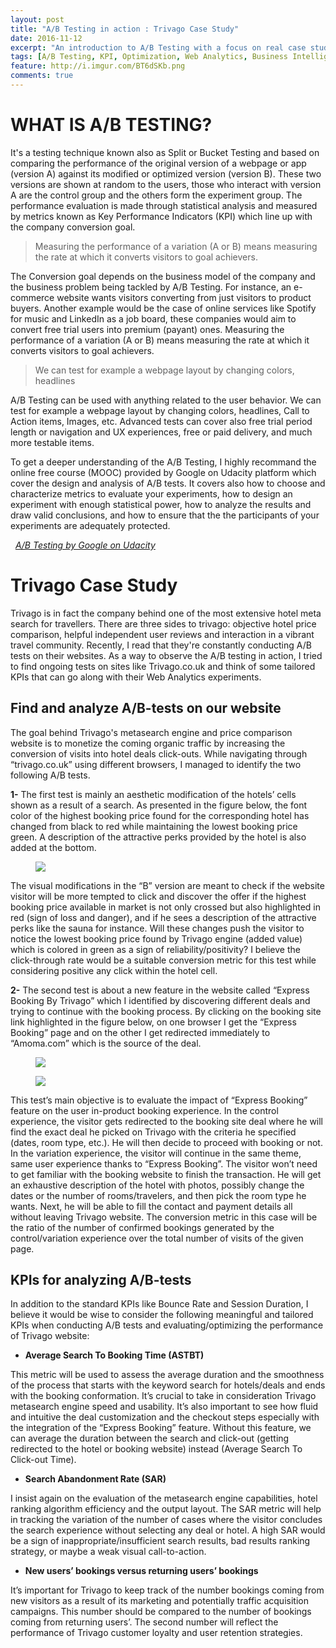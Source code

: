 ```yaml
---
layout: post
title: "A/B Testing in action : Trivago Case Study"
date: 2016-11-12
excerpt: "An introduction to A/B Testing with a focus on real case study on trivago.co.uk website"
tags: [A/B Testing, KPI, Optimization, Web Analytics, Business Intelligence, Trivago]
feature: http://i.imgur.com/BT6dSKb.png
comments: true
---
```


# WHAT IS A/B TESTING?

It's a testing technique known also as Split or Bucket Testing and based on comparing the performance of the original version of a webpage or app (version A) against its modified or optimized version (version B). These two versions are shown at random to the users, those who interact with version A are the control group and the others form the experiment group. The performance evaluation is made through statistical analysis and measured by metrics known as Key Performance Indicators (KPI) which line up with the company conversion goal.   

> Measuring the performance of a variation (A or B) means measuring the rate at which it converts visitors to goal achievers.

The Conversion goal depends on the business model of the company and the business problem being tackled by A/B Testing. For instance, an e-commerce website wants visitors converting from just visitors to product buyers. Another example would be the case of online services like Spotify for music and LinkedIn as a job board,  these companies would aim to convert free trial users into premium (payant) ones. Measuring the performance of a variation (A or B) means measuring the rate at which it converts visitors to goal achievers.

> We can test for example a webpage layout by changing colors, headlines

A/B Testing can be used with anything related to the user behavior. We can test for example a webpage layout by changing colors, headlines, Call to Action items, Images, etc. Advanced tests can cover also free trial period length or navigation and UX experiences, free or paid delivery, and much more testable items.

To get a deeper understanding of the A/B Testing, I highly recommand the online free course (MOOC) provided by Google on Udacity platform which cover the design and analysis of A/B tests. It covers also how to choose and characterize metrics to evaluate your experiments, how to design an experiment with enough statistical power, how to analyze the results and draw valid conclusions, and how to ensure that the the participants of your experiments are adequately protected.

 <i class="fa fa-graduation-cap" aria-hidden="true">&nbsp;&nbsp;<a href="https://www.udacity.com/course/ab-testing--ud257" target="_blank">A/B Testing by Google on Udacity</a></i>

# Trivago Case Study

Trivago is in fact the company behind one of the most extensive hotel meta search for travellers. There are three sides to trivago: objective hotel price comparison, helpful independent user reviews and interaction in a vibrant travel community. Recently, I read that they're constantly conducting A/B tests on their websites. As a way to observe the A/B testing in action, I tried to find ongoing tests on sites like Trivago.co.uk and think of some tailored KPIs that can go along with their Web Analytics experiments. 

## Find and analyze A/B-tests on our website

The goal behind Trivago's metasearch engine and price comparison website is to monetize the coming organic traffic by increasing the conversion of visits into hotel deals click-outs. While navigating through “trivago.co.uk” using different browsers, I managed to identify the two following A/B tests. 

<b>1-</b> The first test is mainly an aesthetic modification of the hotels’ cells shown as a result of a search. As presented in the figure below, the font color of the highest booking price found for the corresponding hotel has changed from black to red while maintaining the lowest booking price green. A description of the attractive perks provided by the hotel is also added at the bottom.  

<figure>
	<img src="http://i.imgur.com/TwHZMEq.png">
</figure>

The visual modifications in the “B” version are meant to check if the website visitor will be more tempted to click and discover the offer if the highest booking price available in market is not only crossed but also highlighted in red (sign of loss and danger), and if he sees a description of the attractive perks like the sauna for instance. Will these changes push the visitor to notice the lowest booking price found by Trivago engine (added value) which is colored in green as a sign of reliability/positivity? I believe the click-through rate would be a suitable conversion metric for this test while considering positive any click within the hotel cell. 

<b>2-</b> The second test is about a new feature in the website called “Express Booking By Trivago” which I identified by discovering different deals and trying to continue with the booking process. By clicking on the booking site link highlighted in the figure below, on one browser I get the “Express Booking” page and on the other I get redirected immediately to “Amoma.com” which is the source of the deal.

<figure>
	<img src="http://i.imgur.com/Jbfr0Lj.png">
</figure>

<figure>
	<img src="http://i.imgur.com/lB4XVPt.png">
</figure>

 This test’s main objective is to evaluate the impact of “Express Booking” feature on the user in-product booking experience. In the control experience, the visitor gets redirected to the booking site deal where he will find the exact deal he picked on Trivago with the criteria he specified (dates, room type, etc.). He will then decide to proceed with booking or not. In the variation experience, the visitor will continue in the same theme, same user experience thanks to “Express Booking”. The visitor won’t need to get familiar with the booking website to finish the transaction. He will get an exhaustive description of the hotel with photos, possibly change the dates or the number of rooms/travelers, and then pick the room type he wants. Next, he will be able to fill the contact and payment details all without leaving Trivago website. The conversion metric in this case will be the ratio of the number of confirmed bookings generated by the control/variation experience over the total number of visits of the given page. 

## KPIs for analyzing A/B-tests

In addition to the standard KPIs like Bounce Rate and Session Duration, I believe it would be wise to consider the following meaningful and tailored KPIs when conducting A/B tests and evaluating/optimizing the performance of Trivago website:

* __Average Search To Booking Time (ASTBT)__ 

This metric will be used to assess the average duration and the smoothness of the process that starts with the keyword search for hotels/deals and ends with the booking conformation. It’s crucial to take in consideration Trivago metasearch engine speed and usability. It’s also important to see how fluid and intuitive the deal customization and the checkout steps especially with the integration of the “Express Booking” feature. Without this feature, we can average the duration between the search and click-out (getting redirected to the hotel or booking website) instead (Average Search To Click-out Time).

* __Search Abandonment Rate (SAR)__

I insist again on the evaluation of the metasearch engine capabilities, hotel ranking algorithm efficiency and the output layout. The SAR metric will help in tracking the variation of the number of cases where the visitor concludes the search experience without selecting any deal or hotel. A high SAR would be a sign of inappropriate/insufficient search results, bad results ranking strategy, or maybe a weak visual call-to-action.

* __New users’ bookings versus returning users’ bookings__ 

It’s important for Trivago to keep track of the number bookings coming from new visitors as a result of its marketing and potentially traffic acquisition campaigns. This number should be compared to the number of bookings coming from returning users’.  The second number will reflect the performance of Trivago customer loyalty and user retention strategies.  

